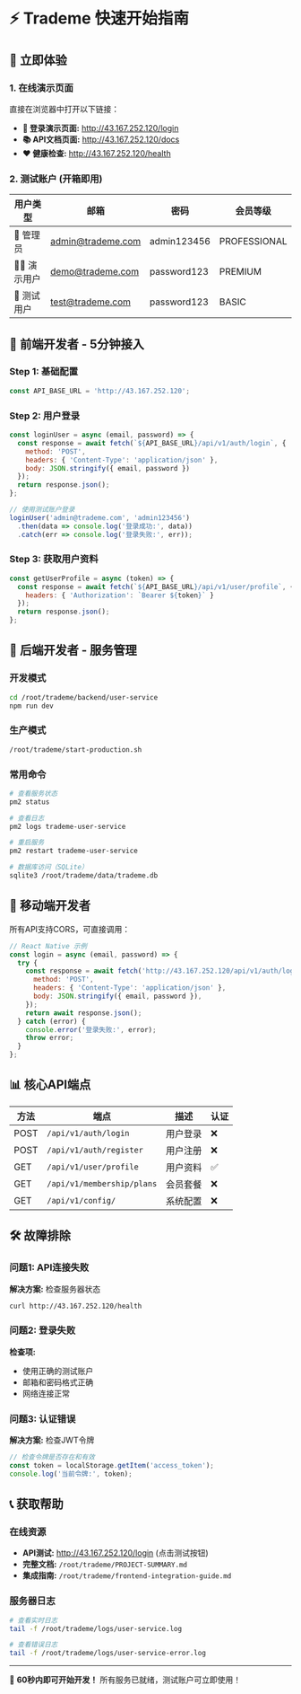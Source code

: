 # ⚡ Trademe 快速开始指南

## 🎯 立即体验

### 1. 在线演示页面
直接在浏览器中打开以下链接：

- **🔐 登录演示页面:** http://43.167.252.120/login
- **📚 API文档页面:** http://43.167.252.120/docs
- **❤️ 健康检查:** http://43.167.252.120/health

### 2. 测试账户 (开箱即用)

| 用户类型 | 邮箱 | 密码 | 会员等级 |
|---------|------|------|----------|
| 🔧 管理员 | admin@trademe.com | admin123456 | PROFESSIONAL |
| 👨‍💼 演示用户 | demo@trademe.com | password123 | PREMIUM |
| 🧪 测试用户 | test@trademe.com | password123 | BASIC |

## 🚀 前端开发者 - 5分钟接入

### Step 1: 基础配置
```javascript
const API_BASE_URL = 'http://43.167.252.120';
```

### Step 2: 用户登录
```javascript
const loginUser = async (email, password) => {
  const response = await fetch(`${API_BASE_URL}/api/v1/auth/login`, {
    method: 'POST',
    headers: { 'Content-Type': 'application/json' },
    body: JSON.stringify({ email, password })
  });
  return response.json();
};

// 使用测试账户登录
loginUser('admin@trademe.com', 'admin123456')
  .then(data => console.log('登录成功:', data))
  .catch(err => console.log('登录失败:', err));
```

### Step 3: 获取用户资料
```javascript
const getUserProfile = async (token) => {
  const response = await fetch(`${API_BASE_URL}/api/v1/user/profile`, {
    headers: { 'Authorization': `Bearer ${token}` }
  });
  return response.json();
};
```

## 🔧 后端开发者 - 服务管理

### 开发模式
```bash
cd /root/trademe/backend/user-service
npm run dev
```

### 生产模式
```bash
/root/trademe/start-production.sh
```

### 常用命令
```bash
# 查看服务状态
pm2 status

# 查看日志
pm2 logs trademe-user-service

# 重启服务
pm2 restart trademe-user-service

# 数据库访问（SQLite）
sqlite3 /root/trademe/data/trademe.db
```

## 📱 移动端开发者

所有API支持CORS，可直接调用：

```javascript
// React Native 示例
const login = async (email, password) => {
  try {
    const response = await fetch('http://43.167.252.120/api/v1/auth/login', {
      method: 'POST',
      headers: { 'Content-Type': 'application/json' },
      body: JSON.stringify({ email, password }),
    });
    return await response.json();
  } catch (error) {
    console.error('登录失败:', error);
    throw error;
  }
};
```

## 📊 核心API端点

| 方法 | 端点 | 描述 | 认证 |
|------|------|------|------|
| POST | `/api/v1/auth/login` | 用户登录 | ❌ |
| POST | `/api/v1/auth/register` | 用户注册 | ❌ |
| GET | `/api/v1/user/profile` | 用户资料 | ✅ |
| GET | `/api/v1/membership/plans` | 会员套餐 | ❌ |
| GET | `/api/v1/config/` | 系统配置 | ❌ |

## 🛠️ 故障排除

### 问题1: API连接失败
**解决方案:** 检查服务器状态
```bash
curl http://43.167.252.120/health
```

### 问题2: 登录失败
**检查项:**
- 使用正确的测试账户
- 邮箱和密码格式正确
- 网络连接正常

### 问题3: 认证错误  
**解决方案:** 检查JWT令牌
```javascript
// 检查令牌是否存在和有效
const token = localStorage.getItem('access_token');
console.log('当前令牌:', token);
```

## 📞 获取帮助

### 在线资源
- **API测试:** http://43.167.252.120/login (点击测试按钮)
- **完整文档:** `/root/trademe/PROJECT-SUMMARY.md`
- **集成指南:** `/root/trademe/frontend-integration-guide.md`

### 服务器日志
```bash
# 查看实时日志
tail -f /root/trademe/logs/user-service.log

# 查看错误日志  
tail -f /root/trademe/logs/user-service-error.log
```

---

🎉 **60秒内即可开始开发！** 所有服务已就绪，测试账户可立即使用！
